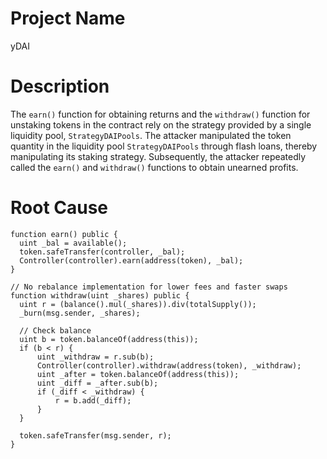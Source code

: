 # Project Name
yDAI

# Description
The `earn()` function for obtaining returns and the `withdraw()` function for unstaking tokens in the contract rely on the strategy provided by a single liquidity pool, `StrategyDAIPools`. The attacker manipulated the token quantity in the liquidity pool `StrategyDAIPools` through flash loans, thereby manipulating its staking strategy. Subsequently, the attacker repeatedly called the `earn()` and `withdraw()` functions to obtain unearned profits.

# Root Cause
```solidity
function earn() public {
  uint _bal = available();
  token.safeTransfer(controller, _bal);
  Controller(controller).earn(address(token), _bal);
}

// No rebalance implementation for lower fees and faster swaps
function withdraw(uint _shares) public {
  uint r = (balance().mul(_shares)).div(totalSupply());
  _burn(msg.sender, _shares);
  
  // Check balance
  uint b = token.balanceOf(address(this));
  if (b < r) {
      uint _withdraw = r.sub(b);
      Controller(controller).withdraw(address(token), _withdraw);
      uint _after = token.balanceOf(address(this));
      uint _diff = _after.sub(b);
      if (_diff < _withdraw) {
          r = b.add(_diff);
      }
  }
  
  token.safeTransfer(msg.sender, r);
}